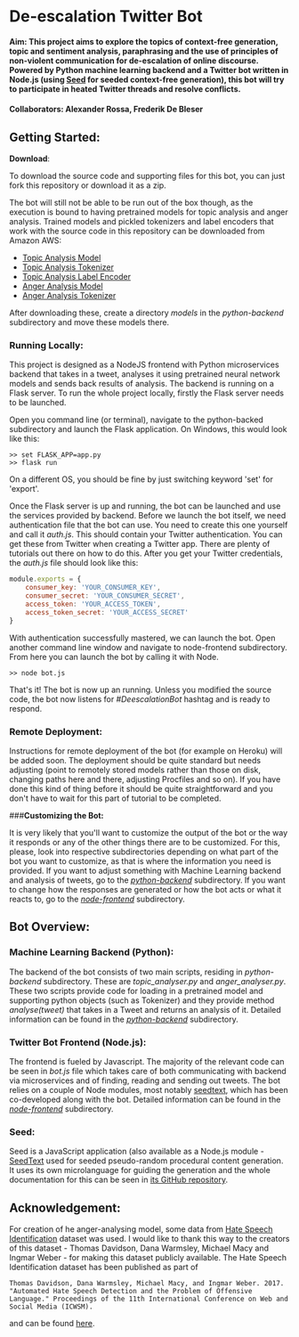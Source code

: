 # De-escalation Twitter Bot
#### Aim: This project aims to explore the topics of context-free generation, topic and sentiment analysis, paraphrasing and the use of principles of non-violent communication for de-escalation of online discourse. Powered by Python machine learning backend and a Twitter bot written in Node.js (using [Seed](https://github.com/nodebox/seed "Seed GitHub Repo") for seeded context-free generation), this bot will try to participate in heated Twitter threads and resolve conflicts. 

#### Collaborators: Alexander Rossa, Frederik De Bleser

## Getting Started:
**Download**:

To download the source code and supporting files for this bot, you can just fork this repository or download it as a zip. 

The bot will still not be able to be run out of the box though, as the execution is bound to having pretrained models for topic analysis and anger analysis. Trained models and pickled tokenizers and label encoders that work with the source code in this repository can be downloaded from Amazon AWS:

- [Topic Analysis Model](https://s3-eu-west-1.amazonaws.com/seed.js/models/topic_analysis_model.h5)
- [Topic Analysis Tokenizer](https://s3-eu-west-1.amazonaws.com/seed.js/models/topic_tokenizer.pickle)
- [Topic Analysis Label Encoder](https://s3-eu-west-1.amazonaws.com/seed.js/models/topic_label_encoder.pickle)
- [Anger Analysis Model](https://s3-eu-west-1.amazonaws.com/seed.js/models/anger_analysis_model.h5)
- [Anger Analysis Tokenizer](https://s3-eu-west-1.amazonaws.com/seed.js/models/anger_tokenizer.pickle)

After downloading these, create a directory *models* in the *python-backend* subdirectory and move these models there.

### Running Locally:

This project is designed as a NodeJS frontend with Python microservices backend that takes in a tweet, analyses it using pretrained neural network models and sends back results of analysis. The backend is running on a Flask server. To run the whole project locally, firstly the Flask server needs to be launched. 

Open you command line (or terminal), navigate to the python-backed subdirectory and launch the Flask application. On Windows, this would look like this:

```
>> set FLASK_APP=app.py
>> flask run
```

On a different OS, you should be fine by just switching keyword 'set' for 'export'.

Once the Flask server is up and running, the bot can be launched and use the services provided by backend. Before we launch the bot itself, we need authentication file that the bot can use. You need to create this one yourself and call it _auth.js_. This should contain your Twitter authentication. You can get these from Twitter when creating a Twitter app. There are plenty of tutorials out there on how to do this. After you get your Twitter credentials, the _auth.js_ file should look like this:

```javascript
module.exports = {
    consumer_key: 'YOUR_CONSUMER_KEY',
    consumer_secret: 'YOUR_CONSUMER_SECRET',
    access_token: 'YOUR_ACCESS_TOKEN',
    access_token_secret: 'YOUR_ACCESS_SECRET'
}
```

With authentication successfully mastered, we can launch the bot. Open another command line window and navigate to node-frontend subdirectory. From here you can launch the bot by calling it with Node.

```t
>> node bot.js
```

That's it! The bot is now up an running. Unless you modified the source code, the bot now listens for *#DeescalationBot* hashtag and is ready to respond. 

### Remote Deployment:
Instructions for remote deployment of the bot (for example on Heroku) will be added soon. The deployment should be quite standard but needs adjusting (point to remotely stored models rather than those on disk, changing paths here and there, adjusting Procfiles and so on). If you have done this kind of thing before it should be quite straightforward and you don't have to wait for this part of tutorial to be completed.

###**Customizing the Bot:**

It is very likely that you'll want to customize the output of the bot or the way it responds or any of the other things there are to be customized. For this, please, look into respective subdirectories depending on what part of the bot you want to customize, as that is where the information you need is provided. If you want to adjust something with Machine Learning backend and analysis of tweets, go to the [*python-backend*](https://github.com/clips/gsoc2018/tree/master/twitter-bot/python-backend) subdirectory. If you want to change how the responses are generated or how the bot acts or what it reacts to, go to the [*node-frontend*](https://github.com/clips/gsoc2018/tree/master/twitter-bot/node-frontend) subdirectory.

## Bot Overview:

### Machine Learning Backend (Python):
The backend of the bot consists of two main scripts, residing in _python-backend_ subdirectory. These are *topic_analyser.py* and *anger_analyser.py*. These two scripts provide code for loading in a pretrained model and supporting python objects (such as Tokenizer) and they provide method *analyse(tweet)* that takes in a Tweet and returns an analysis of it. Detailed information can be found in the [*python-backend*](https://github.com/clips/gsoc2018/tree/master/twitter-bot/python-backend) subdirectory. 

### Twitter Bot Frontend (Node.js):
The frontend is fueled by Javascript. The majority of the relevant code can be seen in *bot.js* file which takes care of both communicating with backend via microservices and of finding, reading and sending out tweets. The bot relies on a couple of Node modules, most notably [seedtext](https://github.com/nodebox/seedtext), which has been co-developed along with the bot. Detailed information can be found in the [*node-frontend*](https://github.com/clips/gsoc2018/tree/master/twitter-bot/node-frontend) subdirectory.

### Seed:
Seed is a JavaScript application (also available as a Node.js module - [SeedText](https://www.npmjs.com/package/seedtext) used for seeded pseudo-random procedural content generation. It uses its own microlanguage for guiding the generation and the whole documentation for this can be seen in [its GitHub repository](https://github.com/nodebox/seed "Seed GitHub Repo"). 

## Acknowledgement:

For creation of he anger-analysing model, some data from [Hate Speech Identification](https://data.world/crowdflower/hate-speech-identification/workspace/project-summary) dataset was used. I would like to thank this way to the creators of this dataset - Thomas Davidson, Dana Warmsley, Michael Macy and Ingmar Weber - for making this dataset publicly available. The Hate Speech Identification dataset has been published as part of 

```
Thomas Davidson, Dana Warmsley, Michael Macy, and Ingmar Weber. 2017. "Automated Hate Speech Detection and the Problem of Offensive Language." Proceedings of the 11th International Conference on Web and Social Media (ICWSM). 
```

and can be found [here](https://aaai.org/ocs/index.php/ICWSM/ICWSM17/paper/view/15665).